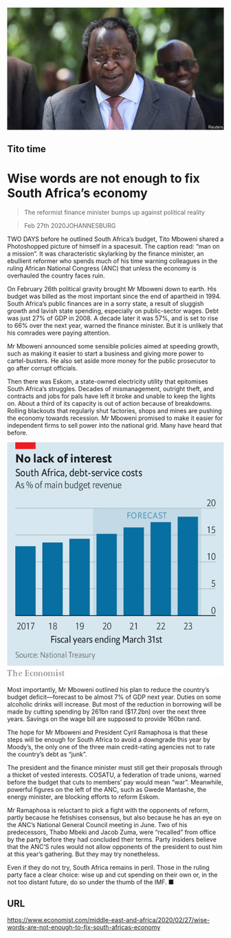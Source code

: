 ![](./images/20200229_MAP502.jpg)

## Tito time

# Wise words are not enough to fix South Africa’s economy

> The reformist finance minister bumps up against political reality

> Feb 27th 2020JOHANNESBURG

TWO DAYS before he outlined South Africa’s budget, Tito Mboweni shared a Photoshopped picture of himself in a spacesuit. The caption read: “man on a mission”. It was characteristic skylarking by the finance minister, an ebullient reformer who spends much of his time warning colleagues in the ruling African National Congress (ANC) that unless the economy is overhauled the country faces ruin.

On February 26th political gravity brought Mr Mboweni down to earth. His budget was billed as the most important since the end of apartheid in 1994. South Africa’s public finances are in a sorry state, a result of sluggish growth and lavish state spending, especially on public-sector wages. Debt was just 27% of GDP in 2008. A decade later it was 57%, and is set to rise to 66% over the next year, warned the finance minister. But it is unlikely that his comrades were paying attention.

Mr Mboweni announced some sensible policies aimed at speeding growth, such as making it easier to start a business and giving more power to cartel-busters. He also set aside more money for the public prosecutor to go after corrupt officials.

Then there was Eskom, a state-owned electricity utility that epitomises South Africa’s struggles. Decades of mismanagement, outright theft, and contracts and jobs for pals have left it broke and unable to keep the lights on. About a third of its capacity is out of action because of breakdowns. Rolling blackouts that regularly shut factories, shops and mines are pushing the economy towards recession. Mr Mboweni promised to make it easier for independent firms to sell power into the national grid. Many have heard that before.

![](./images/20200229_MAC489.png)

Most importantly, Mr Mboweni outlined his plan to reduce the country’s budget deficit—forecast to be almost 7% of GDP next year. Duties on some alcoholic drinks will increase. But most of the reduction in borrowing will be made by cutting spending by 261bn rand ($17.2bn) over the next three years. Savings on the wage bill are supposed to provide 160bn rand.

The hope for Mr Mboweni and President Cyril Ramaphosa is that these steps will be enough for South Africa to avoid a downgrade this year by Moody’s, the only one of the three main credit-rating agencies not to rate the country’s debt as “junk”.

The president and the finance minister must still get their proposals through a thicket of vested interests. COSATU, a federation of trade unions, warned before the budget that cuts to members’ pay would mean “war”. Meanwhile, powerful figures on the left of the ANC, such as Gwede Mantashe, the energy minister, are blocking efforts to reform Eskom.

Mr Ramaphosa is reluctant to pick a fight with the opponents of reform, partly because he fetishises consensus, but also because he has an eye on the ANC’s National General Council meeting in June. Two of his predecessors, Thabo Mbeki and Jacob Zuma, were “recalled” from office by the party before they had concluded their terms. Party insiders believe that the ANC’S rules would not allow opponents of the president to oust him at this year’s gathering. But they may try nonetheless.

Even if they do not try, South Africa remains in peril. Those in the ruling party face a clear choice: wise up and cut spending on their own or, in the not too distant future, do so under the thumb of the IMF. ■

## URL

https://www.economist.com/middle-east-and-africa/2020/02/27/wise-words-are-not-enough-to-fix-south-africas-economy
